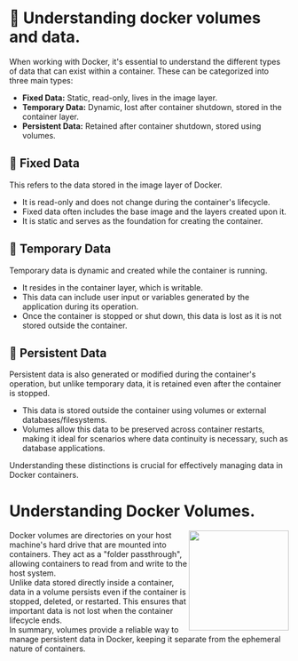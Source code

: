 # 📌 Understanding docker volumes and data.
When working with Docker, it's essential to understand the different types of data that can exist within a container. These can be categorized into three main types:
- **Fixed Data:** Static, read-only, lives in the image layer.
- **Temporary Data:** Dynamic, lost after container shutdown, stored in the container layer.
- **Persistent Data:** Retained after container shutdown, stored using volumes.
   
## 🔹 Fixed Data
This refers to the data stored in the image layer of Docker.

- It is read-only and does not change during the container's lifecycle.
- Fixed data often includes the base image and the layers created upon it.
- It is static and serves as the foundation for creating the container.
   
## 🔹 Temporary Data   
Temporary data is dynamic and created while the container is running.
- It resides in the container layer, which is writable.
- This data can include user input or variables generated by the application during its operation.
- Once the container is stopped or shut down, this data is lost as it is not stored outside the container.
   
## 🔹 Persistent Data   
Persistent data is also generated or modified during the container's operation, but unlike temporary data, it is retained even after the container is stopped.
- This data is stored outside the container using volumes or external databases/filesystems.
- Volumes allow this data to be preserved across container restarts, making it ideal for scenarios where data continuity is necessary, such as database applications.

Understanding these distinctions is crucial for effectively managing data in Docker containers.

# Understanding Docker Volumes. 
   
<img align="right" width="180px" src="https://github.com/user-attachments/assets/acb4afd1-7962-45f3-a715-ef2d1724b1fe">
    
Docker volumes are directories on your host machine's hard drive that are mounted into containers. They act as a "folder passthrough", allowing containers to read from and write to the host system.   
Unlike data stored directly inside a container, data in a volume persists even if the container is stopped, deleted, or restarted. This ensures that important data is not lost when the container lifecycle ends.   
In summary, volumes provide a reliable way to manage persistent data in Docker, keeping it separate from the ephemeral nature of containers.


